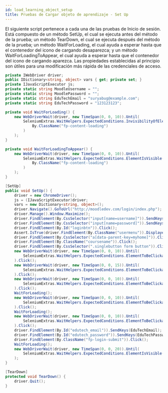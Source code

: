 ```yaml
---
id: load_learning_object_setup
title: Pruebas de Cargar objeto de aprendizaje - Set Up
---
```


El siguiente script pertenece a cada una de las pruebas de Inicio de sesión. Está compuesto de un método SetUp, el cual se ejecuta antes del método de la prueba; un método TearDown, el cual se ejecuta después del método de la prueba; un método WaitForLoading, el cual ayuda a esperar hasta que el contenedor del icono de cargando desaparezca; y un método WaitForLoadingToAppear, el cual ayuda a esperar hasta que el contenedor del icono de cargando aparezca.
Las propiedades establecidas al principio son útiles para una modificación más rápida de las credenciales de acceso.

```cs
private IWebDriver driver;
public IDictionary<string, object> vars { get; private set; }
private IJavaScriptExecutor js;
private static string MoodleUsername = "";
private static string MoodlePassword = "";
private static string EduTechEmail = "suryabug@example.com";
private static string EduTechPassword = "123123123";

private void WaitForLoading() {
    new WebDriverWait(driver, new TimeSpan(0, 0, 10)).Until(
        SeleniumExtras.WaitHelpers.ExpectedConditions.InvisibilityOfElementLocated(
            By.ClassName("fp-content-loading")
        )
    );
}

private void WaitForLoadingToAppear() {
    new WebDriverWait(driver, new TimeSpan(0, 0, 10)).Until(
        SeleniumExtras.WaitHelpers.ExpectedConditions.ElementIsVisible(
            By.ClassName("fp-content-loading")
        )
    );
}

[SetUp]
public void SetUp() {
    driver = new ChromeDriver();
    js = (IJavaScriptExecutor)driver;
    vars = new Dictionary<string, object>();
    driver.Navigate().GoToUrl("http://moodledev.com/login/index.php");
    driver.Manage().Window.Maximize();
    driver.FindElement(By.CssSelector("input[name=username]")).SendKeys(MoodleUsername);
    driver.FindElement(By.CssSelector("input[name=password]")).SendKeys(MoodlePassword);
    driver.FindElement(By.Id("loginbtn")).Click();
    Assert.IsTrue(driver.FindElement(By.ClassName("usermenu")).Displayed);
    driver.FindElement(By.CssSelector("a[data-parent-key=myhome]")).Click();
    driver.FindElement(By.ClassName("coursename")).Click();
    driver.FindElement(By.CssSelector(".singlebutton form button")).Click();
    new WebDriverWait(driver, new TimeSpan(0, 0, 10)).Until(
        SeleniumExtras.WaitHelpers.ExpectedConditions.ElementToBeClickable(By.CssSelector("button[data-action=open-chooser]"))
    ).Click();
    new WebDriverWait(driver, new TimeSpan(0, 0, 15)).Until(
        SeleniumExtras.WaitHelpers.ExpectedConditions.ElementToBeClickable(By.XPath("//a[contains(@title,'SCORM')]"))
    ).Click();
    new WebDriverWait(driver, new TimeSpan(0, 0, 10)).Until(
        SeleniumExtras.WaitHelpers.ExpectedConditions.ElementToBeClickable(By.CssSelector(".fp-btn-add a"))
    ).Click();
    WaitForLoading();
    new WebDriverWait(driver, new TimeSpan(0, 0, 10)).Until(
        SeleniumExtras.WaitHelpers.ExpectedConditions.ElementToBeClickable(By.XPath("//span[contains(text(),'EduTech')]"))
    ).Click();
    WaitForLoading();
    new WebDriverWait(driver, new TimeSpan(0, 0, 10)).Until(
        SeleniumExtras.WaitHelpers.ExpectedConditions.ElementToBeClickable(By.Id("edutech_email"))
    ).Click();
    driver.FindElement(By.Id("edutech_email")).SendKeys(EduTechEmail);
    driver.FindElement(By.Id("edutech_password")).SendKeys(EduTechPassword);
    driver.FindElement(By.ClassName("fp-login-submit")).Click();
    WaitForLoading();
    new WebDriverWait(driver, new TimeSpan(0, 0, 20)).Until(
        SeleniumExtras.WaitHelpers.ExpectedConditions.ElementIsVisible(By.ClassName("filter_btn"))
    );
}

[TearDown]
protected void TearDown() {
    driver.Quit();
}
```
